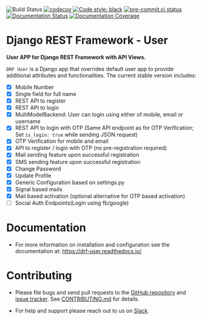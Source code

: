 ![Build Status](https://github.com/101loop/drf-user/workflows/CI/badge.svg)
[![codecov](https://codecov.io/gh/101Loop/drf-user/branch/master/graph/badge.svg)](https://codecov.io/gh/101Loop/drf-user)
[![Code style: black](https://img.shields.io/badge/code%20style-black-000000.svg)](https://github.com/psf/black)
[![pre-commit.ci status](https://results.pre-commit.ci/badge/github/101Loop/drf-user/master.svg)](https://results.pre-commit.ci/latest/github/101Loop/drf-user/master)
[![Documentation Status](https://readthedocs.org/projects/drf-user/badge/?version=latest)](https://drf-user.readthedocs.io/en/latest/?badge=latest)
[![Documentation Coverage](https://drf-user.readthedocs.io/en/latest/_static/interrogate_badge.svg)](https://github.com/101loop/drf-user)

# Django REST Framework - User

**User APP for Django REST Framework with API Views.**<br>

`DRF User` is a Django app that overrides default user app to provide additional
attributes and functionalities. The current stable version includes:

- [x] Mobile Number
- [x] Single field for full name
- [x] REST API to register
- [x] REST API to login
- [x] MultiModelBackend: User can login using either of mobile, email or
      username
- [x] REST API to login with OTP (Same API endpoint as for OTP Verification; Set
      `is_login: true` while sending JSON request)
- [x] OTP Verification for mobile and email
- [x] API to register / login with OTP (no pre-registration required)
- [x] Mail sending feature upon successful registration
- [x] SMS sending feature upon successful registration
- [x] Change Password
- [x] Update Profile
- [x] Generic Configuration based on settings.py
- [x] Signal based mails
- [x] Mail based activation (optional alternative for OTP based activation)
- [ ] Social Auth Endpoints(Login using fb/google)

# Documentation

- For more information on installation and configuration see the documentation
  at: https://drf-user.readthedocs.io/

# Contributing

- Please file bugs and send pull requests to the
  [GitHub repository](https://github.com/101loop/drf-user) and
  [issue tracker](https://github.com/101loop/drf-user/issues). See
  [CONTRIBUTING.md](https://github.com/101Loop/drf-user/blob/master/CONTRIBUTING.md)
  for details.

* For help and support please reach out to us on
  [Slack](https://101loop.slack.com).
